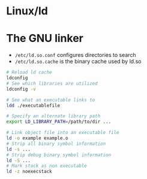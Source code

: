 # Linux/ld

# The GNU linker

- `/etc/ld.so.conf` configures directories to search
- `/etc/ld.so.cache` is the binary cache used by ld.so

```bash
# Reload ld cache
ldconfig
# See which libraries are utilized
ldconfig -v

# See what an executable links to
ldd ./executablefile

# Specify an alternate library path
export LD_LIBRARY_PATH=/path/to/dir ...

# Link object file into an executable file
ld -o example example.o
# Strip all binary symbol information
ld -s ...
# Strip debug binary symbol information
ld -S ...
# Mark stack as non executable
ld -z noexecstack
```
